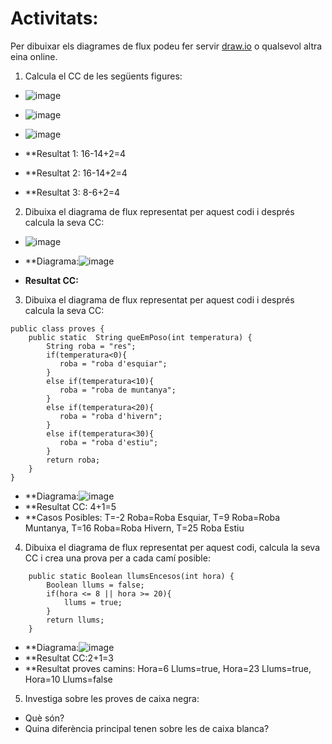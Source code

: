 # Activitats: 

Per dibuixar els diagrames de flux podeu fer servir [draw.io](https://draw.io) o qualsevol altra eina online.

1. Calcula el CC de les següents figures:
  - ![image](https://user-images.githubusercontent.com/110727546/204613022-4ab64342-2e06-438d-a7e8-570685b3c406.png)
  - ![image](https://user-images.githubusercontent.com/110727546/204613180-6d55bf09-28b8-417e-96f4-f71a762ac44c.png)
  - ![image](https://user-images.githubusercontent.com/110727546/204655229-8c3f28d7-3d8b-4746-a55d-331f89da39d2.png)

  - **Resultat 1: 16-14+2=4
  - **Resultat 2: 16-14+2=4
  - **Resultat 3: 8-6+2=4


2. Dibuixa el diagrama de flux representat per aquest codi i després calcula la seva CC:
  - ![image](https://user-images.githubusercontent.com/110727546/204615125-363e5e6c-173b-4ec0-8c0b-cb97985ade06.png)

  - **Diagrama:![image](https://user-images.githubusercontent.com/82141541/204740189-7b5790ec-e0a4-40f9-9e2b-acc7f9473a44.png)
  - **Resultat CC:**

3. Dibuixa el diagrama de flux representat per aquest codi i després calcula la seva CC:

```
public class proves {
    public static  String queEmPoso(int temperatura) {
        String roba = "res";
        if(temperatura<0){
           roba = "roba d'esquiar";
        }
        else if(temperatura<10){
           roba = "roba de muntanya";
        }
        else if(temperatura<20){
           roba = "roba d'hivern";
        }
        else if(temperatura<30){
           roba = "roba d'estiu";
        }
        return roba;
    }    
}
```

  - **Diagrama:![image](https://user-images.githubusercontent.com/82141541/204749543-3edaaa33-834a-4250-bf7f-4a50e1e531b9.png)
  - **Resultat CC: 4+1=5
  - **Casos Posibles: T=-2 Roba=Roba Esquiar, T=9 Roba=Roba Muntanya, T=16 Roba=Roba Hivern, T=25 Roba Estiu
                       

4. Dibuixa el diagrama de flux representat per aquest codi, calcula la seva CC i crea una prova per a cada camí posible:

```
    public static Boolean llumsEncesos(int hora) {
        Boolean llums = false;
        if(hora <= 8 || hora >= 20){
            llums = true;
        }
        return llums;
    }
```
  - **Diagrama:![image](https://user-images.githubusercontent.com/82141541/204750187-b9a4df4b-f8e1-4dd9-8ca5-6283d96221a7.png)
  - **Resultat CC:2+1=3
  - **Resultat proves camins: Hora=6 Llums=true, Hora=23 Llums=true, Hora=10 Llums=false

5. Investiga sobre les proves de caixa negra:

  - Què són?
  - Quina diferència principal tenen sobre les de caixa blanca?

